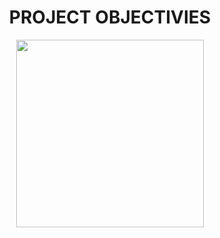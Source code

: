 <div align="center">


# PROJECT OBJECTIVIES

<img src='https://gifimage.net/wp-content/uploads/2018/04/objectives-gif-8.gif' width="300" height="300">













